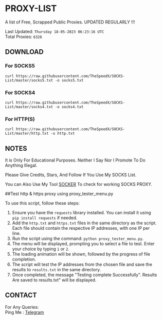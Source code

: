 
# PROXY-LIST

A list of Free, Scrapped Public Proxies. UPDATED REGULARLY !!!  

Last Updated: `Thursday 18-05-2023 06:23:16 UTC`  
Total Proxies: `6326`  

## DOWNLOAD

### For SOCKS5

```curl https://raw.githubusercontent.com/TheSpeedX/SOCKS-List/master/socks5.txt -o socks5.txt```

### For SOCKS4

```curl https://raw.githubusercontent.com/TheSpeedX/SOCKS-List/master/socks4.txt -o socks4.txt```

### For HTTP(S)

```curl https://raw.githubusercontent.com/TheSpeedX/SOCKS-List/master/http.txt -o http.txt```

## NOTES

It is Only For Educational Purposes. Neither I Say Nor I Promote To Do Anything Illegal.

Please Give Credits, Stars, And Follow If You Use My SOCKS List.  

You can Also Use My Tool [SOCKER](https://github.com/TheSpeedX/socker) To check for working SOCKS PROXY.

##Test http & https proxy using proxy_tester_menu.py

To use this  script, follow these steps:

1. Ensure you have the `requests` library installed. You can install it using `pip install requests` if needed.
2. Add the `http.txt` and `https.txt` files in the same directory as the script. Each file should contain the respective IP addresses, with one IP per line.
3. Run the script using the command: `python proxy_tester_menu.py`.
4. The menu will be displayed, prompting you to select a file to test. Enter your choice by typing `1` or `2`.
5. The loading animation will be shown, followed by the progress of file completion.
6. The script will test the IP addresses from the chosen file and save the results to `results.txt` in the same directory.
7. Once completed, the message "Testing complete Successfully". Results Are saved to results.txt" will be displayed.

## CONTACT

 For Any Queries:  
        Ping Me : [Telegram](http://t.me/the_space_bar)
